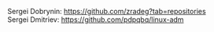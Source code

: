 Sergei Dobrynin: https://github.com/zradeg?tab=repositories  
Sergei Dmitriev: https://github.com/pdpqbq/linux-adm  
